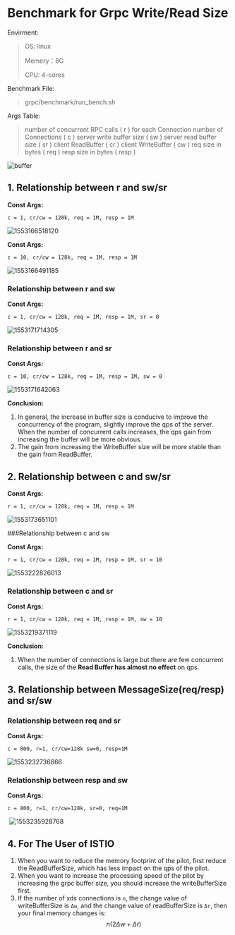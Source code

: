 # Benchmark for Grpc Write/Read Size

Envirment:

> OS: linux
>
> Memery：8G
>
> CPU: 4-cores

Benchmark File:

> grpc/benchmark/run_bench.sh

Args Table:

> number of concurrent RPC calls ( r )  for each Connection 
> number of Connections ( c )
> server write buffer size ( sw )
> server read buffer size ( sr )
> client ReadBuffer  ( cr )
> client WriteBuffer  ( cw )
> req size in bytes ( req )
> resp size in bytes ( resp )

![buffer](buffer.PNG)

## 1. Relationship between r and sw/sr

**Const Args:**

`c = 1, cr/cw = 128k, req = 1M, resp = 1M`

![1553166518120](media/c1_wr.png)



**Const Args:**

`c = 10, cr/cw = 128k, req = 1M, resp = 1M`

![1553166491185](media/c10_wr.png)

### Relationship between r and sw

**Const Args:**

`c = 1, cr/cw = 128k, req = 1M, resp = 1M, sr = 0`

![1553171714305](media/c1_w.png)

### Relationship between r and sr

**Const Args:**

`c = 10, cr/cw = 128k, req = 1M, resp = 1M, sw = 0`

![1553171642063](media/c1_r.png)



**Conclusion:**

1. In general, the increase in buffer size is conducive to improve the concurrency of the program, slightly improve the qps of the server. When the number of concurrent calls increases, the qps gain from increasing the buffer will be more obvious.
2. The gain from increasing the WriteBuffer size will be more stable than the gain from ReadBuffer.

## 2. Relationship between c and sw/sr

**Const Args:**

`r = 1, cr/cw = 128k, req = 1M, resp = 1M`

![1553173651101](media/r1_wr.png)

###Relationship between c and sw

**Const Args:**

`r = 1, cr/cw = 128k, req = 1M, resp = 1M, sr = 10`

![1553222826013](C:\Users\yangdihang\AppData\Roaming\Typora\typora-user-images\1553222826013.png)

### Relationship between c and sr

**Const Args:**

`r = 1, cr/cw = 128k, req = 1M, resp = 1M, sw = 10`

![1553219371119](media/r1_r.png)



**Conclusion:**

1. When the number of connections is large but there are few concurrent calls, the size of the **Read Buffer has almost no effect** on qps. 

## 3. Relationship between MessageSize(req/resp) and sr/sw

### Relationship between req and sr

**Const Args:**

`c = 800, r=1, cr/cw=128k sw=0, resp=1M` 

![1553232736666](media/rms.png)



### Relationship between resp and sw

**Const Args:**

`c = 800, r=1, cr/cw=128k, sr=0, req=1M`

​                   ![1553235928768](media/resp_msg.png)

## 4. For The User of ISTIO

1. When you want to reduce the memory footprint of the pilot, first reduce the ReadBufferSize, which has less impact on the qps of the pilot.
2. When you want to increase the processing speed of the pilot by increasing the grpc buffer size,  you should increase the writeBufferSize first.
3. If  the number of xds connections is `n`, the change value of writeBufferSize is `Δw`, and the change value of readBufferSize is `Δr`, then your final memory changes is:  $$n(2Δw+Δr)$$